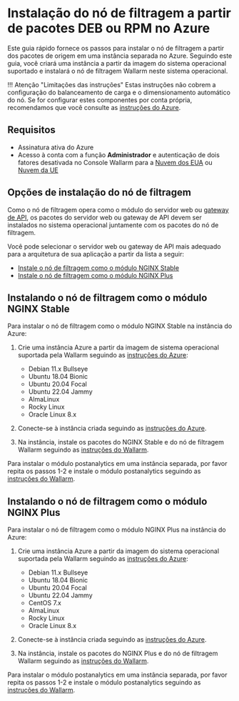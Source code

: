 # Instalação do nó de filtragem a partir de pacotes DEB ou RPM no Azure

Este guia rápido fornece os passos para instalar o nó de filtragem a partir dos pacotes de origem em uma instância separada no Azure. Seguindo este guia, você criará uma instância a partir da imagem do sistema operacional suportado e instalará o nó de filtragem Wallarm neste sistema operacional.

!!! Atenção "Limitações das instruções"
    Estas instruções não cobrem a configuração do balanceamento de carga e o dimensionamento automático do nó. Se for configurar estes componentes por conta própria, recomendamos que você consulte as [instruções do Azure](https://docs.microsoft.com/en-us/azure/virtual-machines/linux/tutorial-load-balancer).

## Requisitos

* Assinatura ativa do Azure
* Acesso à conta com a função **Administrador** e autenticação de dois fatores desativada no Console Wallarm para a [Nuvem dos EUA](https://us1.my.wallarm.com/) ou [Nuvem da UE](https://my.wallarm.com/)

## Opções de instalação do nó de filtragem

Como o nó de filtragem opera como o módulo do servidor web ou [gateway de API](https://www.wallarm.com/what/the-concept-of-an-api-gateway), os pacotes do servidor web ou gateway de API devem ser instalados no sistema operacional juntamente com os pacotes do nó de filtragem.

Você pode selecionar o servidor web ou gateway de API mais adequado para a arquitetura de sua aplicação a partir da lista a seguir:

* [Instale o nó de filtragem como o módulo NGINX Stable](#installing-the-filtering-node-as-the-nginx-stable-module)
* [Instale o nó de filtragem como o módulo NGINX Plus](#installing-the-filtering-node-as-the-nginx-plus-module)

## Instalando o nó de filtragem como o módulo NGINX Stable

Para instalar o nó de filtragem como o módulo NGINX Stable na instância do Azure:

1. Crie uma instância Azure a partir da imagem de sistema operacional suportada pela Wallarm seguindo as [instruções do Azure](https://docs.microsoft.com/en-us/azure/virtual-machines/linux/quick-create-portal):

   * Debian 11.x Bullseye
   * Ubuntu 18.04 Bionic
   * Ubuntu 20.04 Focal
   * Ubuntu 22.04 Jammy
   * AlmaLinux
   * Rocky Linux
   * Oracle Linux 8.x
2. Conecte-se à instância criada seguindo as [instruções do Azure](https://docs.microsoft.com/en-us/azure/bastion/bastion-connect-vm-ssh).
3. Na instância, instale os pacotes do NGINX Stable e do nó de filtragem Wallarm seguindo as [instruções do Wallarm](../../../installation/nginx/dynamic-module.md).

Para instalar o módulo postanalytics em uma instância separada, por favor repita os passos 1-2 e instale o módulo postanalytics seguindo as [instruções do Wallarm](../../../admin-en/installation-postanalytics-en.md).

## Instalando o nó de filtragem como o módulo NGINX Plus

Para instalar o nó de filtragem como o módulo NGINX Plus na instância do Azure:

1. Crie uma instância Azure a partir da imagem do sistema operacional suportada pela Wallarm seguindo as [instruções do Azure](https://docs.microsoft.com/en-us/azure/virtual-machines/linux/quick-create-portal):

   * Debian 11.x Bullseye
   * Ubuntu 18.04 Bionic
   * Ubuntu 20.04 Focal
   * Ubuntu 22.04 Jammy
   * CentOS 7.x
   * AlmaLinux
   * Rocky Linux
   * Oracle Linux 8.x
2. Conecte-se à instância criada seguindo as [instruções do Azure](https://docs.microsoft.com/en-us/azure/bastion/bastion-connect-vm-ssh).
3. Na instância, instale os pacotes do NGINX Plus e do nó de filtragem Wallarm seguindo as [instruções do Wallarm](../../../installation/nginx/dynamic-module.md).

Para instalar o módulo postanalytics em uma instância separada, por favor repita os passos 1-2 e instale o módulo postanalytics seguindo as [instruções do Wallarm](../../../admin-en/installation-postanalytics-en.md).